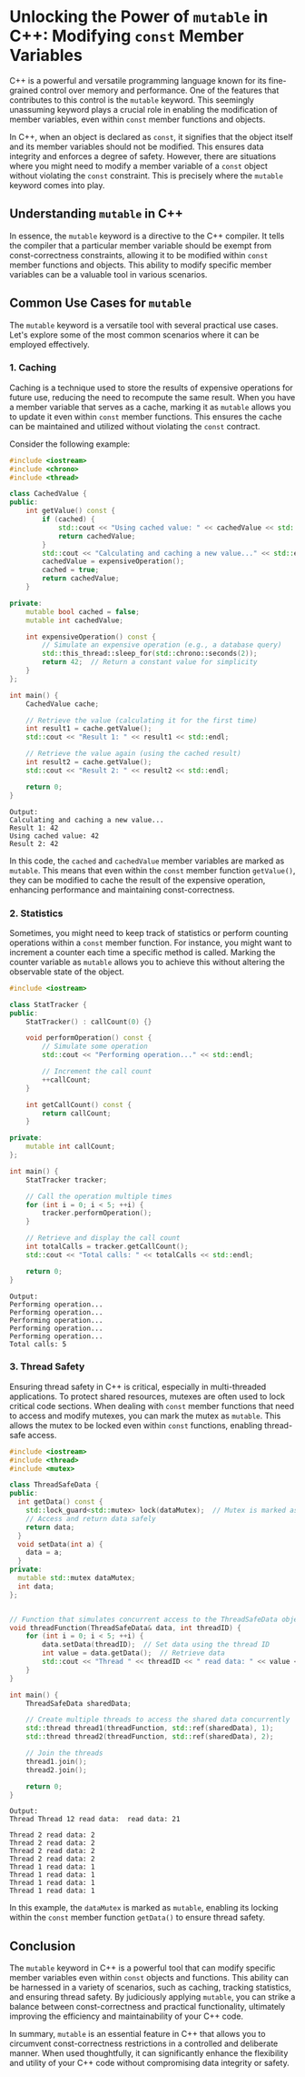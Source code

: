 # Unlocking the Power of `mutable` in C++: Modifying `const` Member Variables

C++ is a powerful and versatile programming language known for its fine-grained control over memory and performance. One of the features that contributes to this control is the `mutable` keyword. This seemingly unassuming keyword plays a crucial role in enabling the modification of member variables, even within `const` member functions and objects.

In C++, when an object is declared as `const`, it signifies that the object itself and its member variables should not be modified. This ensures data integrity and enforces a degree of safety. However, there are situations where you might need to modify a member variable of a `const` object without violating the `const` constraint. This is precisely where the `mutable` keyword comes into play.

## Understanding `mutable` in C++

In essence, the `mutable` keyword is a directive to the C++ compiler. It tells the compiler that a particular member variable should be exempt from const-correctness constraints, allowing it to be modified within `const` member functions and objects. This ability to modify specific member variables can be a valuable tool in various scenarios.

## Common Use Cases for `mutable`

The `mutable` keyword is a versatile tool with several practical use cases. Let's explore some of the most common scenarios where it can be employed effectively.

### 1. Caching

Caching is a technique used to store the results of expensive operations for future use, reducing the need to recompute the same result. When you have a member variable that serves as a cache, marking it as `mutable` allows you to update it even within `const` member functions. This ensures the cache can be maintained and utilized without violating the `const` contract.

Consider the following example:

```cpp
#include <iostream>
#include <chrono>
#include <thread>

class CachedValue {
public:
    int getValue() const {
        if (cached) {
            std::cout << "Using cached value: " << cachedValue << std::endl;
            return cachedValue;
        }
        std::cout << "Calculating and caching a new value..." << std::endl;
        cachedValue = expensiveOperation();
        cached = true;
        return cachedValue;
    }

private:
    mutable bool cached = false;
    mutable int cachedValue;

    int expensiveOperation() const {
        // Simulate an expensive operation (e.g., a database query)
        std::this_thread::sleep_for(std::chrono::seconds(2));
        return 42;  // Return a constant value for simplicity
    }
};

int main() {
    CachedValue cache;

    // Retrieve the value (calculating it for the first time)
    int result1 = cache.getValue();
    std::cout << "Result 1: " << result1 << std::endl;

    // Retrieve the value again (using the cached result)
    int result2 = cache.getValue();
    std::cout << "Result 2: " << result2 << std::endl;

    return 0;
}
```
```text
Output:
Calculating and caching a new value...
Result 1: 42
Using cached value: 42
Result 2: 42
```

In this code, the `cached` and `cachedValue` member variables are marked as `mutable`. This means that even within the `const` member function `getValue()`, they can be modified to cache the result of the expensive operation, enhancing performance and maintaining const-correctness.

### 2. Statistics

Sometimes, you might need to keep track of statistics or perform counting operations within a `const` member function. For instance, you might want to increment a counter each time a specific method is called. Marking the counter variable as `mutable` allows you to achieve this without altering the observable state of the object.
```cpp
#include <iostream>

class StatTracker {
public:
    StatTracker() : callCount(0) {}

    void performOperation() const {
        // Simulate some operation
        std::cout << "Performing operation..." << std::endl;

        // Increment the call count
        ++callCount;
    }

    int getCallCount() const {
        return callCount;
    }

private:
    mutable int callCount;
};

int main() {
    StatTracker tracker;

    // Call the operation multiple times
    for (int i = 0; i < 5; ++i) {
        tracker.performOperation();
    }

    // Retrieve and display the call count
    int totalCalls = tracker.getCallCount();
    std::cout << "Total calls: " << totalCalls << std::endl;

    return 0;
}
```
```text
Output:
Performing operation...
Performing operation...
Performing operation...
Performing operation...
Performing operation...
Total calls: 5
```

### 3. Thread Safety

Ensuring thread safety in C++ is critical, especially in multi-threaded applications. To protect shared resources, mutexes are often used to lock critical code sections. When dealing with `const` member functions that need to access and modify mutexes, you can mark the mutex as `mutable`. This allows the mutex to be locked even within `const` functions, enabling thread-safe access.

```cpp
#include <iostream>
#include <thread>
#include <mutex>

class ThreadSafeData {
public:
  int getData() const {
    std::lock_guard<std::mutex> lock(dataMutex);  // Mutex is marked as mutable
    // Access and return data safely
    return data;
  }
  void setData(int a) {
    data = a;
  }
private:
  mutable std::mutex dataMutex;
  int data;
};


// Function that simulates concurrent access to the ThreadSafeData object
void threadFunction(ThreadSafeData& data, int threadID) {
    for (int i = 0; i < 5; ++i) {
        data.setData(threadID);  // Set data using the thread ID
        int value = data.getData();  // Retrieve data
        std::cout << "Thread " << threadID << " read data: " << value << std::endl;
    }
}

int main() {
    ThreadSafeData sharedData;

    // Create multiple threads to access the shared data concurrently
    std::thread thread1(threadFunction, std::ref(sharedData), 1);
    std::thread thread2(threadFunction, std::ref(sharedData), 2);

    // Join the threads
    thread1.join();
    thread2.join();

    return 0;
}
```
```text
Output:
Thread Thread 12 read data:  read data: 21

Thread 2 read data: 2
Thread 2 read data: 2
Thread 2 read data: 2
Thread 2 read data: 2
Thread 1 read data: 1
Thread 1 read data: 1
Thread 1 read data: 1
Thread 1 read data: 1
```

In this example, the `dataMutex` is marked as `mutable`, enabling its locking within the `const` member function `getData()` to ensure thread safety.


## Conclusion

The `mutable` keyword in C++ is a powerful tool that can modify specific member variables even within `const` objects and functions. This ability can be harnessed in a variety of scenarios, such as caching, tracking statistics, and ensuring thread safety. By judiciously applying `mutable`, you can strike a balance between const-correctness and practical functionality, ultimately improving the efficiency and maintainability of your C++ code.

In summary, `mutable` is an essential feature in C++ that allows you to circumvent const-correctness restrictions in a controlled and deliberate manner. When used thoughtfully, it can significantly enhance the flexibility and utility of your C++ code without compromising data integrity or safety.

